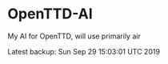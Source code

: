 # OpenTTD-AI
My AI for OpenTTD, will use primarily air

Latest backup: Sun Sep 29 15:03:01 UTC 2019
